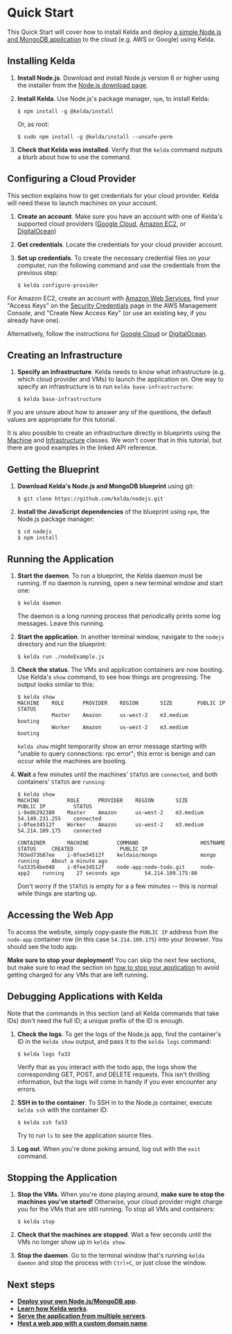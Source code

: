 # Quick Start
This Quick Start will cover how to install Kelda and deploy [a simple Node.js and
MongoDB application](https://github.com/kelda/node-todo.git) to the cloud (e.g.
AWS or Google) using Kelda.

## Installing Kelda
1. **Install Node.js**. Download and install Node.js version 6 or higher
using the installer from the [Node.js download page](https://nodejs.org/en/download/).
2. **Install Kelda**. Use Node.js's package manager, `npm`, to install Kelda:

    ```console
    $ npm install -g @kelda/install
    ```

    Or, as root:

    ```console
    $ sudo npm install -g @kelda/install --unsafe-perm
    ```
3. **Check that Kelda was installed**. Verify that the `kelda` command outputs a
blurb about how to use the command.

## Configuring a Cloud Provider
This section explains how to get credentials for your cloud provider. Kelda will
need these to launch machines on your account.

1. **Create an account**. Make sure you have an account with one of Kelda's
  supported cloud providers ([Google Cloud](https://cloud.google.com/),
  [Amazon EC2](https://aws.amazon.com/ec2/), or
  [DigitalOcean](https://www.digitalocean.com/))

2. **Get credentials**. Locate the credentials for your cloud provider account.

3. **Set up credentials**. To create the necessary credential files on your computer,
run the following command and use the credentials from the previous step:

    ```console
    $ kelda configure-provider
    ```

For Amazon EC2, create an account with [Amazon Web Services](https://aws.amazon.com/ec2/),
find your "Access Keys" on the
[Security Credentials](https://console.aws.amazon.com/iam/home?#security_credential)
page in the AWS Management Console, and "Create New Access Key" (or use an
existing key, if you already have one).

Alternatively, follow the instructions for [Google Cloud](http://docs.kelda.io/#google-compute-engine)
or [DigitalOcean](http://docs.kelda.io/#digitalocean).

## Creating an Infrastructure
1. **Specify an infrastructure**. Kelda needs to know what infrastructure (e.g. which
  cloud provider and VMs) to launch the application on. One way to specify an
  infrastructure is to run `kelda base-infrastructure`:

    ```console
    $ kelda base-infrastructure
    ```

<aside class="notice">If you are unsure about how to answer any of the questions,
the default values are appropriate for this tutorial.
</aside>

It is also possible to create an infrastructure directly in blueprints using
the [Machine](#Machine) and [Infrastructure](#Infrastructure) classes. We won't
cover that in this tutorial, but there are good examples in the linked API
reference.

## Getting the Blueprint

1. **Download Kelda's Node.js and MongoDB blueprint** using git:

    ```console
    $ git clone https://github.com/kelda/nodejs.git
    ```

2. **Install the JavaScript dependencies** of the blueprint using `npm`, the
Node.js package manager:

    ```console
    $ cd nodejs
    $ npm install
    ```

## Running the Application

1. **Start the daemon**. To run a blueprint, the Kelda daemon must be running.
If no daemon is running, open a new terminal window and start one:

    ```console
    $ kelda daemon
    ```

    The daemon is a long running process that periodically prints some log messages.
    Leave this running.

2. **Start the application**. In another terminal window, navigate to the `nodejs`
    directory and run the blueprint:

    ```console
    $ kelda run ./nodeExample.js
    ```

3. **Check the status**. The VMs and application containers are now booting.
Use Kelda's `show` command, to see how things are progressing.
The output looks similar to this:

    ```console
    $ kelda show
    MACHINE    ROLE      PROVIDER    REGION       SIZE        PUBLIC IP    STATUS
               Master    Amazon      us-west-2    m3.medium                booting
               Worker    Amazon      us-west-2    m3.medium                booting
    ```

    `kelda show` might temporarily show an error message starting with
    "unable to query connections: rpc error"; this error is benign and can occur
    while the machines are booting.

4. **Wait** a few minutes until the machines' `STATUS` are `connected`, and
both containers' `STATUS` are `running`:

    ```console
    $ kelda show
    MACHINE         ROLE      PROVIDER    REGION       SIZE        PUBLIC IP         STATUS
    i-0e8b292380    Master    Amazon      us-west-2    m3.medium   54.149.231.255    connected
    i-0fee34512f    Worker    Amazon      us-west-2    m3.medium   54.214.109.175    connected

    CONTAINER       MACHINE         COMMAND                    HOSTNAME     STATUS     CREATED               PUBLIC IP
    703ed73b87ee    i-0fee34512f    keldaio/mongo              mongo        running    About a minute ago
    fa33354be048    i-0fee34512f    node-app:node-todo.git     node-app2    running    27 seconds ago        54.214.109.175:80
    ```

    Don't worry if the `STATUS` is empty for a a few minutes -- this is
    normal while things are starting up.

## Accessing the Web App
To access the website, simply copy-paste the `PUBLIC IP` address from the
`node-app` container row (in this case `54.214.109.175`) into your browser.
You should see the todo app.

<aside class="notice"><strong>Make sure to stop your deployment!</strong> You
can skip the next few sections, but make sure to read the section on
<a href="http://docs.kelda.io/#stopping-the-application">how to stop your
application</a> to avoid getting charged for any VMs that are left running.
</aside>

## Debugging Applications with Kelda
Note that the commands in this section (and all Kelda commands that take IDs)
don't need the full ID; a unique prefix of the ID is enough.

1. **Check the logs**. To get the logs of the Node.js app, find the
container's ID in the `kelda show` output, and pass it to the `kelda logs`
command:

    ```console
    $ kelda logs fa33
    ```
    Verify that as you interact with the todo app, the logs show the
    corresponding GET, POST, and DELETE requests. This isn't thrilling information,
    but the logs will come in handy if you ever encounter any errors.

2. **SSH in to the container**. To SSH in to the Node.js container, execute
`kelda ssh` with the container ID:

    ```console
    $ kelda ssh fa33
    ```

    Try to run `ls` to see the application source files.

3. **Log out**. When you're done poking around, log out with the `exit` command.

## Stopping the Application
1. **Stop the VMs**. When you're done playing around, __make sure to stop the machines
you've started!__ Otherwise, your cloud provider might charge you for the
VMs that are still running.  To stop all VMs and containers:

    ```console
    $ kelda stop
    ```
2. **Check that the machines are stopped**. Wait a few seconds until the VMs no
longer show up in `kelda show`.
3. **Stop the daemon**. Go to the terminal window that's running `kelda daemon`
and stop the process with `Ctrl+C`, or just close the window.

## Next steps
* [**Deploy your own Node.js/MongoDB app**](https://github.com/kelda/nodejs#deploying-your-own-nodejs-and-mongodb-application).
* [**Learn how Kelda works**](#how-kelda-works).
* [**Serve the application from multiple servers**](#how-to-run-a-replicated-load-balanced-application-behind-a-single-ip-address).
* [**Host a web app with a custom domain name**](#how-to-give-your-application-a-custom-domain-name).
